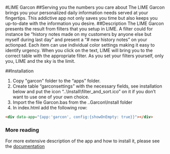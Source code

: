 #LIME Garcon
##Serving you the numbers you care about
The LIME Garcon brings you your personalized daily information needs served at your fingertips. This addictive app not only saves you time but also keeps you up-to-date with the information you desire. 
##Description
The LIME Garcon presents the result from filters that you setup in LIME. A filter could for instance be “history notes made on my customers by anyone else but myself during last day” and present a “# new history notes” on your actionpad. 
Each item can use individual color settings making it easy to identify urgency.
When you click on the text, LIME will bring you to the correct table with the appropriate filter.
As you set your filters yourself, only you, LIME and the sky is the limit.

##Installation
1. Copy "garcon" folder to the “apps” folder.
2. Create table “garconsettings” with the necessary fields, see installation below and put the icon “..\Install\filter_and_sort.ico” on it if you don’t want to use one of your own choice.
3. Import the file Garcon.bas from the ..Garcon\Install folder
4. In index.html add the following row: 
``` html
<div data-app="{app:'garcon', config:{showOnEmpty: true}}"></div>
```
### More reading
For more extensive description of the app and how to install it, please see the <a href="https://raw.githubusercontent.com/Lundalogik/LimeBootstrapAppStore/master/garcon/Docs/LIME Garcon.docx" download >documentation</a>